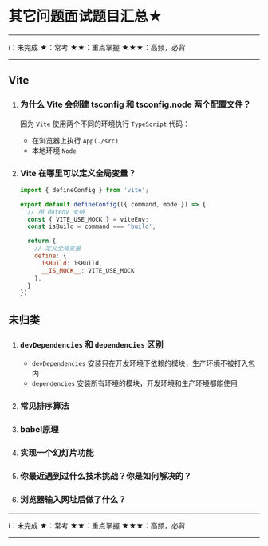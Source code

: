 # 其它问题面试题目汇总★

****
ℹ️：未完成
★：常考
★★：重点掌握
★★★：高频，必背
****

## Vite

1. ### 为什么 Vite 会创建 tsconfig 和 tsconfig.node 两个配置文件？

    因为 `Vite` 使用两个不同的环境执行 `TypeScript` 代码：
    - 在浏览器上执行 `App(./src)`
    - 本地环境 `Node`

1. ### Vite 在哪里可以定义全局变量？

    ```js
    import { defineConfig } from 'vite';

    export default defineConfig(({ command, mode }) => {
      // 用 dotenv 支持
      const { VITE_USE_MOCK } = viteEnv;
      const isBuild = command === 'build';

      return {
        // 定义全局变量
        define: {
          isBuild: isBuild,
          __IS_MOCK__: VITE_USE_MOCK
        },
      }
    })
    ```

## 未归类

1. ### `devDependencies` 和 `dependencies` 区别

    - `devDependencies` 安装只在开发环境下依赖的模块，生产环境不被打入包内
    - `dependencies` 安装所有环境的模块，开发环境和生产环境都能使用

1. ### 常见排序算法

1. ### babel原理

1. ### 实现一个幻灯片功能

1. ### 你最近遇到过什么技术挑战？你是如何解决的？

1. ### 浏览器输入网址后做了什么？

****
ℹ️：未完成
★：常考
★★：重点掌握
★★★：高频，必背
****

